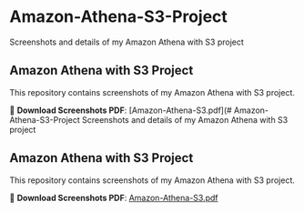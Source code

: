 # Amazon-Athena-S3-Project
Screenshots and details of my Amazon Athena with S3 project

## Amazon Athena with S3 Project

This repository contains screenshots of my Amazon Athena with S3 project.

📄 **Download Screenshots PDF**: [Amazon-Athena-S3.pdf](# Amazon-Athena-S3-Project
Screenshots and details of my Amazon Athena with S3 project

## Amazon Athena with S3 Project

This repository contains screenshots of my Amazon Athena with S3 project.

📄 **Download Screenshots PDF**: [Amazon-Athena-S3.pdf](https://github.com/Akash-cmd1/Amazon-Athena-S3-Project/blob/fd4ceea9eca1bfdb28acc6749c238cfd8ac6ab99/Amazon%20Athena%20With%20S3%20Project.pdf)
